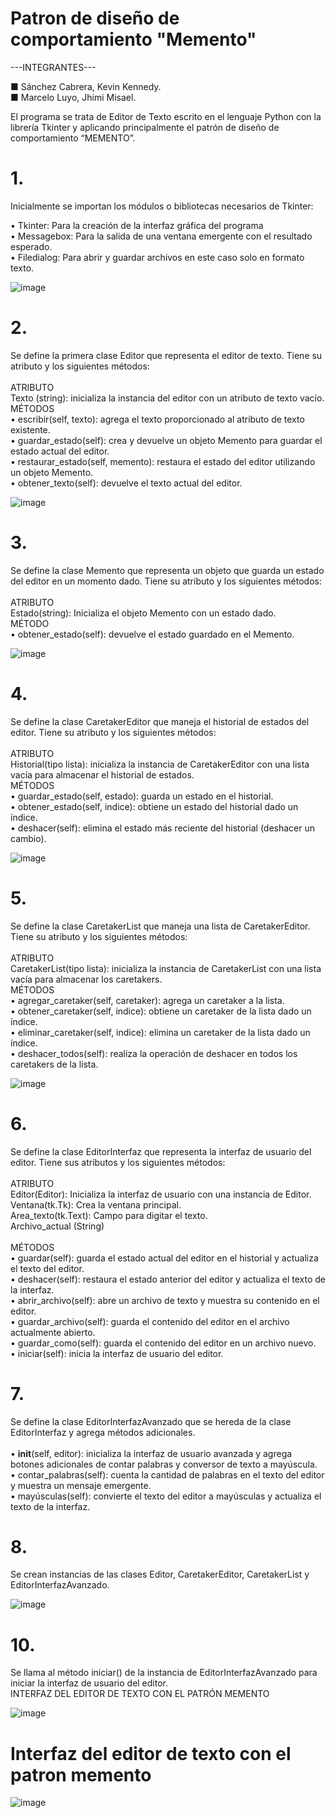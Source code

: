 # Patron de diseño de comportamiento "Memento"
---INTEGRANTES---

■  Sánchez Cabrera, Kevin Kennedy.<br>
■  Marcelo Luyo, Jhimi Misael.


El programa se trata de Editor de Texto escrito en el lenguaje Python con la librería Tkinter y aplicando principalmente el patrón de diseño de comportamiento “MEMENTO”.

# 1.	
Inicialmente se importan los módulos o bibliotecas necesarios de Tkinter: 

•	Tkinter: Para la creación de la interfaz gráfica del programa<br>
•	Messagebox: Para la salida de una ventana emergente con el resultado esperado.<br>
•	Filedialog: Para abrir y guardar archivos en este caso solo en formato texto.<br>

![image](https://github.com/jhimi17/Patron_Memento/assets/101279472/38e82f77-0b19-4f37-b50f-20e95c1969cf)

# 2.	
Se define la primera clase Editor que representa el editor de texto. Tiene su atributo y los siguientes métodos:<br><br>
ATRIBUTO<br>
Texto (string): inicializa la instancia del editor con un atributo de texto vacío.<br>
MÉTODOS<br>
•	escribir(self, texto): agrega el texto proporcionado al atributo de texto existente.<br>
•	guardar_estado(self): crea y devuelve un objeto Memento para guardar el estado actual del editor.<br>
•	restaurar_estado(self, memento): restaura el estado del editor utilizando un objeto Memento.<br>
•	obtener_texto(self): devuelve el texto actual del editor.<br>

![image](https://github.com/jhimi17/Patron_Memento/assets/101279472/d6a14d63-43af-4d22-b534-6840a95b661d)


# 3.	
Se define la clase Memento que representa un objeto que guarda un estado del editor en un momento dado. Tiene su atributo y los siguientes métodos:<br><br>
ATRIBUTO<br>
      Estado(string): Inicializa el objeto Memento con un estado dado.<br>
MÉTODO<br>
•	obtener_estado(self): devuelve el estado guardado en el Memento.<br>

![image](https://github.com/jhimi17/Patron_Memento/assets/101279472/46d93539-cb71-4df5-bdf8-9471aa875a2b)

# 4.	
Se define la clase CaretakerEditor que maneja el historial de estados del editor. Tiene su atributo y los siguientes métodos:<br><br>
ATRIBUTO <br>
Historial(tipo lista): inicializa la instancia de CaretakerEditor con una lista vacía para almacenar el historial de estados.<br>
MÉTODOS<br>
•	guardar_estado(self, estado): guarda un estado en el historial.<br>
•	obtener_estado(self, indice): obtiene un estado del historial dado un índice.<br>
•	deshacer(self): elimina el estado más reciente del historial (deshacer un cambio).<br>

![image](https://github.com/jhimi17/Patron_Memento/assets/101279472/4997b969-a64e-4b09-91ce-919bfe3b6d5b)

# 5.	
Se define la clase CaretakerList que maneja una lista de CaretakerEditor. Tiene su atributo y los siguientes métodos:<br><br>
ATRIBUTO<br>
CaretakerList(tipo lista): inicializa la instancia de CaretakerList con una lista vacía para almacenar los caretakers.<br>
MÉTODOS<br>
•	agregar_caretaker(self, caretaker): agrega un caretaker a la lista.<br>
•	obtener_caretaker(self, indice): obtiene un caretaker de la lista dado un índice.<br>
•	eliminar_caretaker(self, indice): elimina un caretaker de la lista dado un índice.<br>
•	deshacer_todos(self): realiza la operación de deshacer en todos los caretakers de la lista.<br>

![image](https://github.com/jhimi17/Patron_Memento/assets/101279472/bf4bd12c-1f5b-4ac3-af21-3b5ed8da47e3)

# 6.	
Se define la clase EditorInterfaz que representa la interfaz de usuario del editor. Tiene sus atributos y los siguientes métodos:<br><br>
ATRIBUTO<br>
Editor(Editor): Inicializa la interfaz de usuario con una instancia de Editor.<br>
Ventana(tk.Tk): Crea la ventana principal.<br>
Area_texto(tk.Text): Campo para digitar el texto.<br>
Archivo_actual (String)<br><br>
MÉTODOS<br>
•	guardar(self): guarda el estado actual del editor en el historial y actualiza el texto del editor.<br>
•	deshacer(self): restaura el estado anterior del editor y actualiza el texto de la interfaz.<br>
•	abrir_archivo(self): abre un archivo de texto y muestra su contenido en el editor.<br>
•	guardar_archivo(self): guarda el contenido del editor en el archivo actualmente abierto.<br>
•	guardar_como(self): guarda el contenido del editor en un archivo nuevo.<br>
•	iniciar(self): inicia la interfaz de usuario del editor.<br>

# 7.	
Se define la clase EditorInterfazAvanzado que se hereda de la clase EditorInterfaz y agrega métodos adicionales. <br><br>
•	__init__(self, editor): inicializa la interfaz de usuario avanzada y agrega botones adicionales de contar palabras y conversor de texto a mayúscula.<br>
•	contar_palabras(self): cuenta la cantidad de palabras en el texto del editor y muestra un mensaje emergente.<br>
•	mayúsculas(self): convierte el texto del editor a mayúsculas y actualiza el texto de la interfaz.<br>

# 8.	
Se crean instancias de las clases Editor, CaretakerEditor, CaretakerList y EditorInterfazAvanzado.

![image](https://github.com/jhimi17/Patron_Memento/assets/101279472/20d7eb17-1493-43cf-bbce-095d0b1062ac)

# 10.	
Se llama al método iniciar() de la instancia de EditorInterfazAvanzado para iniciar la interfaz de usuario del editor.<br>
INTERFAZ DEL EDITOR DE TEXTO CON EL PATRÓN MEMENTO

![image](https://github.com/jhimi17/Patron_Memento/assets/101279472/d0fda09a-c046-41b7-a061-15702bcbdbca)

# Interfaz del editor de texto con el patron memento
![image](https://github.com/jhimi17/Patron_Memento/assets/101279472/777d20cd-e60c-4bff-8157-9c522512d1b3)

